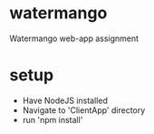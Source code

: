 # watermango
Watermango web-app assignment

# setup
- Have NodeJS installed
- Navigate to 'ClientApp' directory
- run 'npm install'
